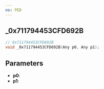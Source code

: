 ```yaml
---
ns: PED
---
```

## _0x711794453CFD692B

```c
// 0x711794453CFD692B
void _0x711794453CFD692B(Any p0, Any p1);
```


## Parameters
* **p0**: 
* **p1**: 

